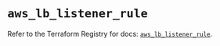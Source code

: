 # `aws_lb_listener_rule`

Refer to the Terraform Registry for docs: [`aws_lb_listener_rule`](https://registry.terraform.io/providers/hashicorp/aws/6.9.0/docs/resources/lb_listener_rule).
